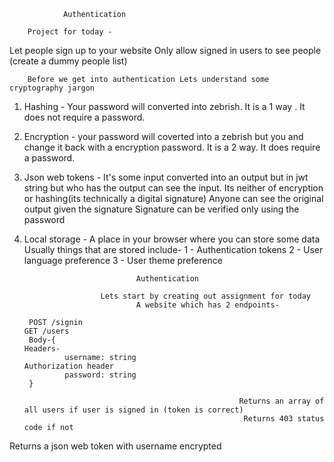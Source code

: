 
                Authentication

        Project for today -

Let people sign up to your website 
Only allow signed in users to see people (create a dummy people list)


        Before we get into authentication Lets understand some cryptography jargon

1. Hashing - Your password will converted into zebrish.
It is a 1 way . It does not require a password.

2. Encryption - your password will coverted into a zebrish but you and change it back with a encryption password. It is a 2 way. It does require a password.

3. Json web tokens - It's some input converted into an output but in jwt string but who has the output can see the input.
Its neither of encryption or hashing(its technically a digital signature)
Anyone can see the original output given the signature
Signature can be verified only using the password

4. Local storage - A place in your browser where you can store some data Usually things that are stored include-
1 - Authentication tokens
2 - User language preference
3 - User theme preference





                                Authentication
                        
                        Lets start by creating out assignment for today
                                A website which has 2 endpoints-
                
        POST /signin                                                       GET /users
        Body-{                                                               Headers-
                username: string                                          Authorization header
                password: string
        }

                                                       Returns an array of all users if user is signed in (token is correct)
                                                        Returns 403 status code if not

Returns a json web token with username encrypted

                
                